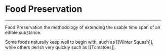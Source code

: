 # Food Preservation
---
Food Preservation the methodology of extending the usable time span of an edible substance. 

Some foods naturally keep well to begin with, such as [[Winter Squash]], while others perish very quickly such as [[Tomatoes]]. 